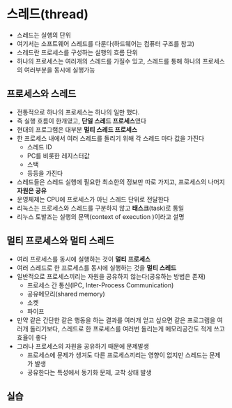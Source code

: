 # 스레드(thread)

- 스레드는 실행의 단위
- 여기서는 소프트웨어 스레드를 다룬다(하드웨어는 컴퓨터 구조를 참고)
- 스레드란 프로세스를 구성하는 실행의 흐름 단위
- 하나의 프로세스는 여러개의 스레드를 가질수 있고, 스레드를 통해 하나의 프로세스의 여러부분을 동시에 실행가능

## 프로세스와 스레드

- 전통적으로 하나의 프로세스는 하나의 일만 했다.
- 즉 실행 흐름이 한개였고, **단일 스레드 프로세스**였다
- 현대의 프로그램은 대부분 **멀티 스레드 프로세스**
- 한 프로세스 내에서 여러 스레드를 돌리기 위해 각 스레드 마다 값을 가진다
  - 스레드 ID
  - PC를 비롯한 레지스터값
  - 스택
  - 등등을 가진다
- 스레드들은 스레드 실행에 필요한 최소한의 정보만 따로 가지고, 프로세스의 나머지 **자원은 공유**
- 운영체제는 CPU에 프로세스가 아닌 스레드 단위로 전달한다
- 리눅스는 프로세스와 스레드를 구분하지 않고 **태스크**(task)로 통일
- 리누스 토발즈는 실행의 문맥(context of execution )이라고 설명

## 멀티 프로세스와 멀티 스레드

- 여러 프로세스를 동시에 실행하는 것이 **멀티 프로세스**
- 여러 스레드로 한 프로세스를 동시에 실행하는 것을 **멀티 스레드**
- 일반적으로 프로세스끼리는 자원을 공유하지 않는다(공유하는 방법은 존재)
  - 프로세스 간 통신(IPC, Inter-Process Communication)
  - 공유메모리(shared memory)
  - 소켓
  - 파이프
- 만약 같은 간단한 같은 행동을 하는 결과를 여러개 얻고 싶으면 같은 프로그램을 여러개 돌리기보다, 스레드로 한 프로세스를 여러번 돌리는게 메모리공간도 적게 쓰고 효율이 좋다
- 그러나 프로세스의 자원을 공유하기 때문에 문제발생
  - 프로세스에 문제가 생겨도 다른 프로세스끼리는 영향이 없지만 스레드는 문제가 발생
  - 공유한다는 특성에서 동기화 문제, 교착 상태 발생

## 실습
